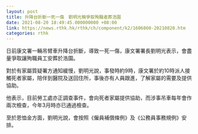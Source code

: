 ```yaml
---
layout: post
title: 升降台折斷一死一傷　劉明光稱爭取殉職者葬浩園
date: 2021-08-20 18:49:45.000000000 +08:00
link: https://news.rthk.hk/rthk/ch/component/k2/1606860-20210820.htm
categories: rthk
---
```


日前康文署一輛吊臂車升降台折斷，導致一死一傷，康文署署長劉明光表示，會盡量爭取讓殉職員工安葬於浩園。

對於有家屬質疑署方通知緩慢，劉明光說，事發時約9時，康文署於約10時派人接觸死者家屬，陪伴到醫院及送回住所，事後亦有人員跟進，了解家屬的需要及提供協助。

他表示，目前勞工處亦正調查事件，會向死者家屬提供協助，而涉事吊車每年會作兩次檢查，今年3月時亦已通過檢查。

至於恩恤金方面，劉明光說，會按照《僱員補償條例》及《公務員事務規例》安排。

